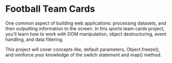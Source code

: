 <h1>Football Team Cards</h1>

<p>One common aspect of building web applications: processing datasets, and then outputting information to the screen. In this sports team cards project, you'll learn how to work with DOM manipulation, object destructuring, event handling, and data filtering.</p>

<p>This project will cover concepts like, default parameters, Object.freeze(), and reinforce your knowledge of the switch statement and map() method.</p>